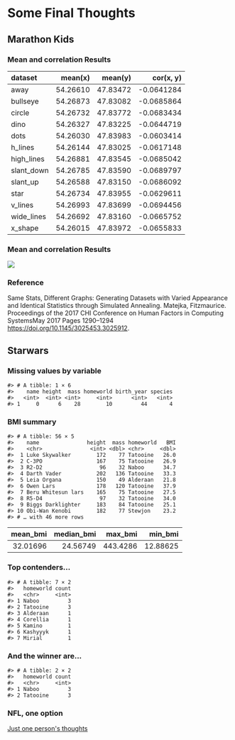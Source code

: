 # Some Final Thoughts

## Marathon Kids

### Mean and correlation Results


|dataset    |  mean(x)|  mean(y)|  cor(x, y)|
|:----------|--------:|--------:|----------:|
|away       | 54.26610| 47.83472| -0.0641284|
|bullseye   | 54.26873| 47.83082| -0.0685864|
|circle     | 54.26732| 47.83772| -0.0683434|
|dino       | 54.26327| 47.83225| -0.0644719|
|dots       | 54.26030| 47.83983| -0.0603414|
|h_lines    | 54.26144| 47.83025| -0.0617148|
|high_lines | 54.26881| 47.83545| -0.0685042|
|slant_down | 54.26785| 47.83590| -0.0689797|
|slant_up   | 54.26588| 47.83150| -0.0686092|
|star       | 54.26734| 47.83955| -0.0629611|
|v_lines    | 54.26993| 47.83699| -0.0694456|
|wide_lines | 54.26692| 47.83160| -0.0665752|
|x_shape    | 54.26015| 47.83972| -0.0655833|


### Mean and correlation Results

![](07-final_files/figure-epub3/unnamed-chunk-2-1.png)<!-- -->

### Reference

Same Stats, Different Graphs: Generating Datasets with Varied Appearance and Identical Statistics through Simulated Annealing.  Matejka,  Fitzmaurice. Proceedings of the 2017 CHI Conference on Human Factors in Computing SystemsMay 2017 Pages 1290–1294 https://doi.org/10.1145/3025453.3025912.

## Starwars

### Missing values by variable


```
#> # A tibble: 1 × 6
#>    name height  mass homeworld birth_year species
#>   <int>  <int> <int>     <int>      <int>   <int>
#> 1     0      6    28        10         44       4
```

### BMI summary


```
#> # A tibble: 56 × 5
#>    name               height  mass homeworld   BMI
#>    <chr>               <int> <dbl> <chr>     <dbl>
#>  1 Luke Skywalker        172    77 Tatooine   26.0
#>  2 C-3PO                 167    75 Tatooine   26.9
#>  3 R2-D2                  96    32 Naboo      34.7
#>  4 Darth Vader           202   136 Tatooine   33.3
#>  5 Leia Organa           150    49 Alderaan   21.8
#>  6 Owen Lars             178   120 Tatooine   37.9
#>  7 Beru Whitesun lars    165    75 Tatooine   27.5
#>  8 R5-D4                  97    32 Tatooine   34.0
#>  9 Biggs Darklighter     183    84 Tatooine   25.1
#> 10 Obi-Wan Kenobi        182    77 Stewjon    23.2
#> # … with 46 more rows
```



| mean_bmi| median_bmi|  max_bmi|  min_bmi|
|--------:|----------:|--------:|--------:|
| 32.01696|   24.56749| 443.4286| 12.88625|

### Top contenders...


```
#> # A tibble: 7 × 2
#>   homeworld count
#>   <chr>     <int>
#> 1 Naboo         3
#> 2 Tatooine      3
#> 3 Alderaan      1
#> 4 Corellia      1
#> 5 Kamino        1
#> 6 Kashyyyk      1
#> 7 Mirial        1
```

### And the winner are...


```
#> # A tibble: 2 × 2
#>   homeworld count
#>   <chr>     <int>
#> 1 Naboo         3
#> 2 Tatooine      3
```

### NFL, one option

[Just one person's thoughts](https://rpubs.com/afuecker/727520)


